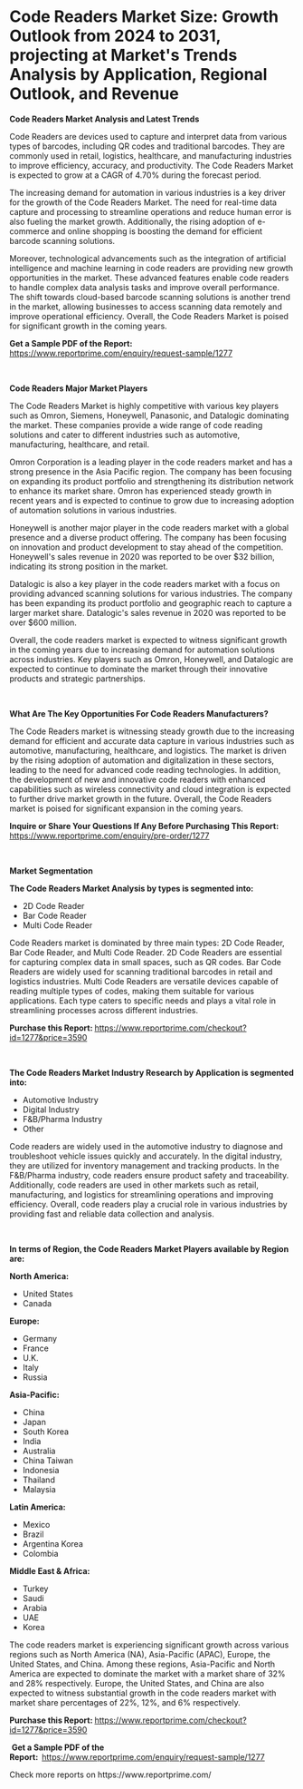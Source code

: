 <p><h1>Code Readers Market Size: Growth Outlook from 2024 to 2031, projecting at Market's Trends Analysis by Application, Regional Outlook, and Revenue</h1></p><p><strong>Code Readers Market Analysis and Latest Trends</strong></p>
<p><p>Code Readers are devices used to capture and interpret data from various types of barcodes, including QR codes and traditional barcodes. They are commonly used in retail, logistics, healthcare, and manufacturing industries to improve efficiency, accuracy, and productivity. The Code Readers Market is expected to grow at a CAGR of 4.70% during the forecast period.</p><p>The increasing demand for automation in various industries is a key driver for the growth of the Code Readers Market. The need for real-time data capture and processing to streamline operations and reduce human error is also fueling the market growth. Additionally, the rising adoption of e-commerce and online shopping is boosting the demand for efficient barcode scanning solutions.</p><p>Moreover, technological advancements such as the integration of artificial intelligence and machine learning in code readers are providing new growth opportunities in the market. These advanced features enable code readers to handle complex data analysis tasks and improve overall performance. The shift towards cloud-based barcode scanning solutions is another trend in the market, allowing businesses to access scanning data remotely and improve operational efficiency. Overall, the Code Readers Market is poised for significant growth in the coming years.</p></p>
<p><strong>Get a Sample PDF of the Report:&nbsp;</strong> <a href="https://www.reportprime.com/enquiry/request-sample/1277">https://www.reportprime.com/enquiry/request-sample/1277</a></p>
<p>&nbsp;</p>
<p><strong>Code Readers Major Market Players</strong></p>
<p><p>The Code Readers Market is highly competitive with various key players such as Omron, Siemens, Honeywell, Panasonic, and Datalogic dominating the market. These companies provide a wide range of code reading solutions and cater to different industries such as automotive, manufacturing, healthcare, and retail.</p><p>Omron Corporation is a leading player in the code readers market and has a strong presence in the Asia Pacific region. The company has been focusing on expanding its product portfolio and strengthening its distribution network to enhance its market share. Omron has experienced steady growth in recent years and is expected to continue to grow due to increasing adoption of automation solutions in various industries.</p><p>Honeywell is another major player in the code readers market with a global presence and a diverse product offering. The company has been focusing on innovation and product development to stay ahead of the competition. Honeywell's sales revenue in 2020 was reported to be over $32 billion, indicating its strong position in the market.</p><p>Datalogic is also a key player in the code readers market with a focus on providing advanced scanning solutions for various industries. The company has been expanding its product portfolio and geographic reach to capture a larger market share. Datalogic's sales revenue in 2020 was reported to be over $600 million.</p><p>Overall, the code readers market is expected to witness significant growth in the coming years due to increasing demand for automation solutions across industries. Key players such as Omron, Honeywell, and Datalogic are expected to continue to dominate the market through their innovative products and strategic partnerships.</p></p>
<p>&nbsp;</p>
<p><strong>What Are The Key Opportunities For Code Readers Manufacturers?</strong></p>
<p><p>The Code Readers market is witnessing steady growth due to the increasing demand for efficient and accurate data capture in various industries such as automotive, manufacturing, healthcare, and logistics. The market is driven by the rising adoption of automation and digitalization in these sectors, leading to the need for advanced code reading technologies. In addition, the development of new and innovative code readers with enhanced capabilities such as wireless connectivity and cloud integration is expected to further drive market growth in the future. Overall, the Code Readers market is poised for significant expansion in the coming years.</p></p>
<p><strong>Inquire or Share Your Questions If Any Before Purchasing This Report:</strong> <a href="https://www.reportprime.com/enquiry/pre-order/1277">https://www.reportprime.com/enquiry/pre-order/1277</a></p>
<p>&nbsp;</p>
<p><strong>Market Segmentation</strong></p>
<p><strong>The Code Readers Market Analysis by types is segmented into:</strong></p>
<p><ul><li>2D Code Reader</li><li>Bar Code Reader</li><li>Multi Code Reader</li></ul></p>
<p><p>Code Readers market is dominated by three main types: 2D Code Reader, Bar Code Reader, and Multi Code Reader. 2D Code Readers are essential for capturing complex data in small spaces, such as QR codes. Bar Code Readers are widely used for scanning traditional barcodes in retail and logistics industries. Multi Code Readers are versatile devices capable of reading multiple types of codes, making them suitable for various applications. Each type caters to specific needs and plays a vital role in streamlining processes across different industries.</p></p>
<p><strong>Purchase this Report:&nbsp;</strong><a href="https://www.reportprime.com/checkout?id=1277&price=3590">https://www.reportprime.com/checkout?id=1277&price=3590</a></p>
<p>&nbsp;</p>
<p><strong>The Code Readers Market Industry Research by Application is segmented into:</strong></p>
<p><ul><li>Automotive Industry</li><li>Digital Industry</li><li>F&B/Pharma Industry</li><li>Other</li></ul></p>
<p><p>Code readers are widely used in the automotive industry to diagnose and troubleshoot vehicle issues quickly and accurately. In the digital industry, they are utilized for inventory management and tracking products. In the F&B/Pharma industry, code readers ensure product safety and traceability. Additionally, code readers are used in other markets such as retail, manufacturing, and logistics for streamlining operations and improving efficiency. Overall, code readers play a crucial role in various industries by providing fast and reliable data collection and analysis.</p></p>
<p>&nbsp;</p>
<p><strong>In terms of Region, the Code Readers Market Players available by Region are:</strong></p>
<p>
    <p> <strong> North America: </strong>
        <ul>
            <li>United States</li>
            <li>Canada</li>
        </ul>
        </p> 
    <p> <strong> Europe: </strong>
        <ul>
            <li>Germany</li>
            <li>France</li>
            <li>U.K.</li>
            <li>Italy</li>
            <li>Russia</li>
        </ul>
        </p> 
    <p> <strong> Asia-Pacific: </strong>
        <ul>
            <li>China</li>
            <li>Japan</li>
            <li>South Korea</li>
            <li>India</li>
            <li>Australia</li>
            <li>China Taiwan</li>
            <li>Indonesia</li>
            <li>Thailand</li>
            <li>Malaysia</li>
        </ul>
        </p> 
    <p> <strong> Latin America: </strong>
        <ul>
            <li>Mexico</li>
            <li>Brazil</li>
            <li>Argentina Korea</li>
            <li>Colombia</li>
        </ul>
        </p> 
    <p> <strong> Middle East & Africa: </strong>
        <ul>
            <li>Turkey</li>
            <li>Saudi</li>
            <li>Arabia</li>
            <li>UAE</li>
            <li>Korea</li>
        </ul>
    </p>
    </p>
<p><p>The code readers market is experiencing significant growth across various regions such as North America (NA), Asia-Pacific (APAC), Europe, the United States, and China. Among these regions, Asia-Pacific and North America are expected to dominate the market with a market share of 32% and 28% respectively. Europe, the United States, and China are also expected to witness substantial growth in the code readers market with market share percentages of 22%, 12%, and 6% respectively.</p></p>
<p><strong>Purchase this Report: </strong><a href="https://www.reportprime.com/checkout?id=1277&price=3590">https://www.reportprime.com/checkout?id=1277&price=3590</a></p>
<p>&nbsp;<strong>Get a Sample PDF of the Report:&nbsp;&nbsp;</strong><a href="https://www.reportprime.com/enquiry/request-sample/1277">https://www.reportprime.com/enquiry/request-sample/1277</a></p>
<p><strong></strong></p>
<p>Check more reports on https://www.reportprime.com/</p>